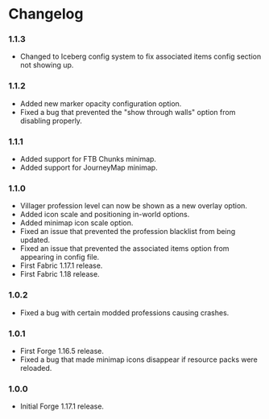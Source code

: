 # Changelog

### 1.1.3
- Changed to Iceberg config system to fix associated items config section not showing up.

### 1.1.2
- Added new marker opacity configuration option.
- Fixed a bug that prevented the "show through walls" option from disabling properly.

### 1.1.1
- Added support for FTB Chunks minimap.
- Added support for JourneyMap minimap.

### 1.1.0
- Villager profession level can now be shown as a new overlay option.
- Added icon scale and positioning in-world options.
- Added minimap icon scale option.
- Fixed an issue that prevented the profession blacklist from being updated.
- Fixed an issue that prevented the associated items option from appearing in config file.
- First Fabric 1.17.1 release.
- First Fabric 1.18 release.

### 1.0.2
- Fixed a bug with certain modded professions causing crashes.

### 1.0.1
- First Forge 1.16.5 release.
- Fixed a bug that made minimap icons disappear if resource packs were reloaded.

### 1.0.0
- Initial Forge 1.17.1 release.